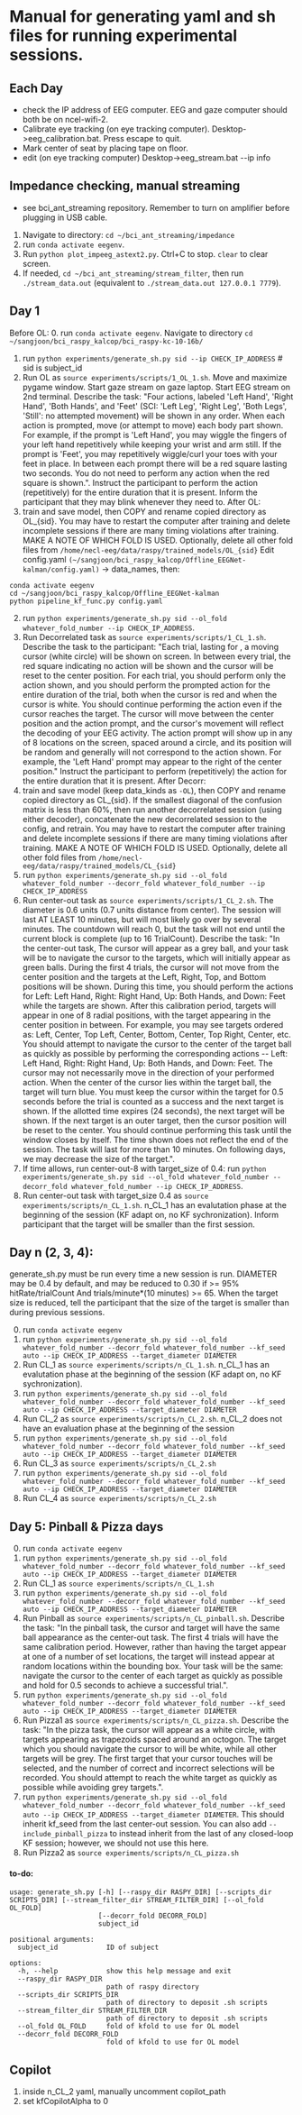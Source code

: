 # Manual for generating yaml and sh files for running experimental sessions.

## Each Day
* check the IP address of EEG computer. EEG and gaze computer should both be on ncel-wifi-2.
* Calibrate eye tracking (on eye tracking computer). Desktop->eeg_calibration.bat. Press escape to quit.
* Mark center of seat by placing tape on floor.
* edit (on eye tracking computer) Desktop->eeg_stream.bat --ip info

## Impedance checking, manual streaming
* see bci_ant_streaming repository. Remember to turn on amplifier before plugging in USB cable.
1. Navigate to directory: `cd ~/bci_ant_streaming/impedance`
2. run `conda activate eegenv`.
3. Run `python plot_impeeg_astext2.py`. Ctrl+C to stop. `clear` to clear screen. 
4. If needed, `cd ~/bci_ant_streaming/stream_filter`, then run `./stream_data.out` (equivalent to `./stream_data.out 127.0.0.1 7779`).

## Day 1
Before OL:
0. run `conda activate eegenv`. Navigate to directory `cd ~/sangjoon/bci_raspy_kalcop/bci_raspy-kc-10-16b/`
1. run `python experiments/generate_sh.py sid --ip CHECK_IP_ADDRESS` # sid is subject_id
2. Run OL as `source experiments/scripts/1_OL_1.sh`. Move and maximize pygame window. Start gaze stream on gaze laptop. Start EEG stream on 2nd terminal. Describe the task: "Four actions, labeled 'Left Hand', 'Right Hand', 'Both Hands', and 'Feet' (SCI: 'Left Leg', 'Right Leg', 'Both Legs', 'Still': no attempted movement) will be shown in any order. When each action is prompted, move (or attempt to move) each body part shown. For example, if the prompt is 'Left Hand', you may wiggle the fingers of your left hand repetitively while keeping your wrist and arm still. If the prompt is 'Feet', you may repetitively wiggle/curl your toes with your feet in place. In between each prompt there will be a red square lasting two seconds. You do not need to perform any action when the red square is shown.". Instruct the participant to perform the action (repetitively) for the entire duration that it is present. Inform the participant that they may blink whenever they need to.
After OL: 
1. train and save model, then COPY and rename copied directory as OL_{sid}. You may have to restart the computer after training and delete incomplete sessions if there are many timing violations after training. MAKE A NOTE OF WHICH FOLD IS USED. Optionally, delete all other fold files from `/home/necl-eeg/data/raspy/trained_models/OL_{sid}`
Edit config.yaml `(~/sangjoon/bci_raspy_kalcop/Offline_EEGNet-kalman/config.yaml)` -> data_names, then:
```
conda activate eegenv
cd ~/sangjoon/bci_raspy_kalcop/Offline_EEGNet-kalman
python pipeline_kf_func.py config.yaml
```
2. run `python experiments/generate_sh.py sid --ol_fold whatever_fold_number --ip CHECK_IP_ADDRESS`.
3. Run Decorrelated task as `source experiments/scripts/1_CL_1.sh`. Describe the task to the participant: "Each trial, lasting for , a moving cursor (white circle) will be shown on screen. In between every trial, the red square indicating no action will be shown and the cursor will be reset to the center position. For each trial, you should perform only the action shown, and you should perform the prompted action for the entire duration of the trial, both when the cursor is red and when the cursor is white. You should continue performing the action even if the cursor reaches the target. The cursor will move between the center position and the action prompt, and the cursor's movement will reflect the decoding of your EEG activity. The action prompt will show up in any of 8 locations on the screen, spaced around a circle, and its position will be random and generally will not correspond to the action shown. For example, the 'Left Hand' prompt may appear to the right of the center position." Instruct the participant to perform (repetitively) the action for the entire duration that it is present.
After Decorr:
4. train and save model (keep data_kinds as `-OL`), then COPY and rename copied directory as CL_{sid}. If the smallest diagonal of the confusion matrix is less than 60%, then run another decorrelated session (using either decoder), concatenate the new decorrelated session to the config, and retrain. You may have to restart the computer after training and delete incomplete sessions if there are many timing violations after training. MAKE A NOTE OF WHICH FOLD IS USED. Optionally, delete all other fold files from `/home/necl-eeg/data/raspy/trained_models/CL_{sid}`
5. run `python experiments/generate_sh.py sid --ol_fold whatever_fold_number --decorr_fold whatever_fold_number --ip CHECK_IP_ADDRESS`
6. Run center-out task as `source experiments/scripts/1_CL_2.sh`. The diameter is 0.6 units (0.7 units distance from center). The session will last AT LEAST 10 minutes, but will most likely go over by several minutes. The countdown will reach 0, but the task will not end until the current block is complete (up to 16 TrialCount). Describe the task: "In the center-out task, The cursor will appear as a grey ball, and your task will be to navigate the cursor to the targets, which will initially appear as green balls. During the first 4 trials, the cursor will not move from the center position and the targets at the Left, Right, Top, and Bottom positions will be shown. During this time, you should perform the actions for Left: Left Hand, Right: Right Hand, Up: Both Hands, and Down: Feet while the targets are shown. After this calibration period, targets will appear in one of 8 radial positions, with the target appearing in the center position in between. For example, you may see targets ordered as: Left, Center, Top Left, Center, Bottom, Center, Top Right, Center, etc. You should attempt to navigate the cursor to the center of the target ball as quickly as possible by performing the corresponding actions -- Left: Left Hand, Right: Right Hand, Up: Both Hands, and Down: Feet. The cursor may not necessarily move in the direction of your performed action. When the center of the cursor lies within the target ball, the target will turn blue. You must keep the cursor within the target for 0.5 seconds before the trial is counted as a success and the next target is shown. If the allotted time expires (24 seconds), the next target will be shown. If the next target is an outer target, then the cursor position will be reset to the center. You should continue performing this task until the window closes by itself. The time shown does not reflect the end of the session. The task will last for more than 10 minutes. On following days, we may decrease the size of the target.". 
7. If time allows, run center-out-8 with target_size of 0.4: run `python experiments/generate_sh.py sid --ol_fold whatever_fold_number --decorr_fold whatever_fold_number --ip CHECK_IP_ADDRESS`.
8. Run center-out task with target_size 0.4 as `source experiments/scripts/n_CL_1.sh`. n_CL_1 has an evalutation phase at the beginning of the session (KF adapt on, no KF sychronization). Inform participant that the target will be smaller than the first session.
## Day n (2, 3, 4):
generate_sh.py must be run every time a new session is run. DIAMETER may be 0.4 by default, and may be reduced to 0.30 if >= 95% hitRate/trialCount And trials/minute*(10 minutes) >= 65. When the target size is reduced, tell the participant that the size of the target is smaller than during previous sessions.

0. run `conda activate eegenv`
1. run `python experiments/generate_sh.py sid --ol_fold whatever_fold_number --decorr_fold whatever_fold_number --kf_seed auto --ip CHECK_IP_ADDRESS --target_diameter DIAMETER`
2. Run CL_1 as `source experiments/scripts/n_CL_1.sh`. n_CL_1 has an evalutation phase at the beginning of the session (KF adapt on, no KF sychronization).
3. run `python experiments/generate_sh.py sid --ol_fold whatever_fold_number --decorr_fold whatever_fold_number --kf_seed auto --ip CHECK_IP_ADDRESS --target_diameter DIAMETER`
4. Run CL_2 as `source experiments/scripts/n_CL_2.sh`. n_CL_2 does not have an evaluation phase at the beginning of the session
5. run `python experiments/generate_sh.py sid --ol_fold whatever_fold_number --decorr_fold whatever_fold_number --kf_seed auto --ip CHECK_IP_ADDRESS --target_diameter DIAMETER`
6. Run CL_3 as `source experiments/scripts/n_CL_2.sh`
7. run `python experiments/generate_sh.py sid --ol_fold whatever_fold_number --decorr_fold whatever_fold_number --kf_seed auto --ip CHECK_IP_ADDRESS --target_diameter DIAMETER`
8. Run CL_4 as `source experiments/scripts/n_CL_2.sh`

## Day 5: Pinball & Pizza days
0. run `conda activate eegenv`
1. run `python experiments/generate_sh.py sid --ol_fold whatever_fold_number --decorr_fold whatever_fold_number --kf_seed auto --ip CHECK_IP_ADDRESS --target_diameter DIAMETER`
2. Run CL_1 as `source experiments/scripts/n_CL_1.sh`
3. run `python experiments/generate_sh.py sid --ol_fold whatever_fold_number --decorr_fold whatever_fold_number --kf_seed auto --ip CHECK_IP_ADDRESS --target_diameter DIAMETER`
4. Run Pinball as `source experiments/scripts/n_CL_pinball.sh`. Describe the task: "In the pinball task, the cursor and target will have the same ball appearance as the center-out task. The first 4 trials will have the same calibration period. However, rather than having the target appear at one of a number of set locations, the target will instead appear at random locations within the bounding box. Your task will be the same: navigate the cursor to the center of each target as quickly as possible and hold for 0.5 seconds to achieve a successful trial.".
5. run `python experiments/generate_sh.py sid --ol_fold whatever_fold_number --decorr_fold whatever_fold_number --kf_seed auto --ip CHECK_IP_ADDRESS --target_diameter DIAMETER`
6. Run Pizza1 as `source experiments/scripts/n_CL_pizza.sh`. Describe the task: "In the pizza task, the cursor will appear as a white circle, with targets appearing as trapezoids spaced around an octogon. The target which you should navigate the cursor to will be white, while all other targets will be grey. The first target that your cursor touches will be selected, and the number of correct and incorrect selections will be recorded. You should attempt to reach the white target as quickly as possible while avoiding grey targets.".
7. run `python experiments/generate_sh.py sid --ol_fold whatever_fold_number --decorr_fold whatever_fold_number --kf_seed auto --ip CHECK_IP_ADDRESS --target_diameter DIAMETER`. This should inherit kf_seed from the last center-out session. You can also add `--include_pinball_pizza` to instead inherit from the last of any closed-loop KF session; however, we should not use this here.
8. Run Pizza2 as `source experiments/scripts/n_CL_pizza.sh`

#### to-do:


```
usage: generate_sh.py [-h] [--raspy_dir RASPY_DIR] [--scripts_dir SCRIPTS_DIR] [--stream_filter_dir STREAM_FILTER_DIR] [--ol_fold OL_FOLD]
                      [--decorr_fold DECORR_FOLD]
                      subject_id

positional arguments:
  subject_id            ID of subject

options:
  -h, --help            show this help message and exit
  --raspy_dir RASPY_DIR
                        path of raspy directory
  --scripts_dir SCRIPTS_DIR
                        path of directory to deposit .sh scripts
  --stream_filter_dir STREAM_FILTER_DIR
                        path of directory to deposit .sh scripts
  --ol_fold OL_FOLD     fold of kfold to use for OL model
  --decorr_fold DECORR_FOLD
                        fold of kfold to use for OL model
```
## Copilot
1. inside n_CL_2 yaml, manually uncomment copilot_path
2. set kfCopilotAlpha to 0

